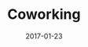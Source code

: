 ---
title: Coworking
description: A coworking service that provides top tier space in two parts in Rome city to accommodate between 50-200 professionals on any given day. I led the entire end-to-end process in the design and implementation, featuring the main website, locations and a booking system.
client: LAND HO
role: Senior Product Designer
skills:
  - Product Design
  - User Experience
  - User Interface
  - Interaction Design
date: 2017-01-23
finished: true
permalink: false
thumbnail: src/static/work/land-ho-coworking.jpg
---